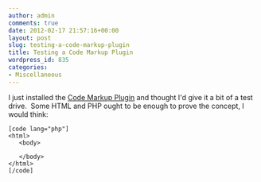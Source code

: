 ```yaml
---
author: admin
comments: true
date: 2012-02-17 21:57:16+00:00
layout: post
slug: testing-a-code-markup-plugin
title: Testing a Code Markup Plugin
wordpress_id: 835
categories:
- Miscellaneous
---
```


I just installed the [Code Markup Plugin](http://thunderguy.com/semicolon/wordpress/code-markup-wordpress-plugin/) and thought I'd give it a bit of a test drive.  Some HTML and PHP ought to be enough to prove the concept, I would think:


    
    
    [code lang="php"]
    <html>
       <body>
          
       </body>
    </html>
    [/code]
    
